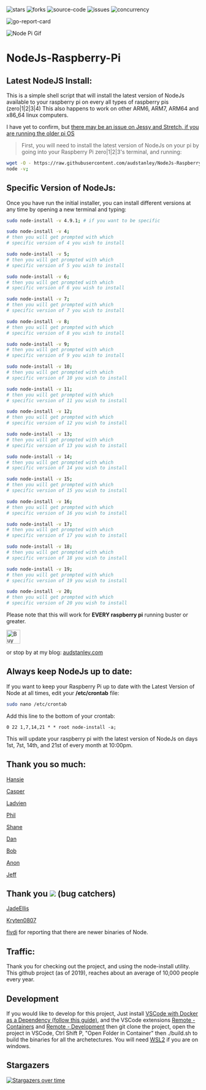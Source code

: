 ![stars](https://img.shields.io/github/stars/audstanley/NodeJs-Raspberry-Pi?style=for-the-badge)
![forks](https://img.shields.io/github/forks/audstanley/NodeJs-Raspberry-Pi?style=for-the-badge)
![source-code](https://img.shields.io/github/languages/code-size/audstanley/NodeJs-Raspberry-Pi?style=for-the-badge)
![issues](https://img.shields.io/github/issues/audstanley/NodeJs-Raspberry-Pi?style=for-the-badge)
![concurrency](https://img.shields.io/badge/Now%20with-concurrency-green?style=for-the-badge&logo=appveyor)

![go-report-card](https://goreportcard.com/badge/github.com/audstanley/NodeJs-Raspberry-Pi)

![Node Pi Gif](https://raw.githubusercontent.com/audstanley/NodeJs-Raspberry-Pi/master/node-pi-gif.gif)

# NodeJs-Raspberry-Pi

## Latest NodeJS Install:
This is a simple shell script that will install the latest version of NodeJs available to your raspberry pi on every all types of raspberry pis (zero|1|2|3|4) This also happens to work on other ARM6, ARM7, ARM64 and x86_64 linux computers.<p>  

I have yet to confirm, but [there may be an issue on Jessy and Stretch, if you are running the older pi OS](https://github.com/audstanley/NodeJs-Raspberry-Pi/issues/30)

>First, you will need to install the latest version of NodeJs on your pi by going into your Raspberry Pi zero|1|2|3's terminal, and running: <p>

```sh
wget -O - https://raw.githubusercontent.com/audstanley/NodeJs-Raspberry-Pi/master/Install-Node.sh | sudo bash;
node -v;
```
<p>

## Specific Version of NodeJs:
Once you have run the initial installer, you can install different versions at any time by opening a new terminal and typing:
```sh
sudo node-install -v 4.9.1; # if you want to be specific
```

```sh
sudo node-install -v 4;
# then you will get prompted with which 
# specific version of 4 you wish to install
```

```sh
sudo node-install -v 5;
# then you will get prompted with which 
# specific version of 5 you wish to install
```

```sh
sudo node-install -v 6;
# then you will get prompted with which 
# specific version of 6 you wish to install
```

```sh
sudo node-install -v 7;
# then you will get prompted with which 
# specific version of 7 you wish to install
```

```sh
sudo node-install -v 8;
# then you will get prompted with which 
# specific version of 8 you wish to install
```

```sh
sudo node-install -v 9;
# then you will get prompted with which 
# specific version of 9 you wish to install
```

```sh
sudo node-install -v 10;
# then you will get prompted with which 
# specific version of 10 you wish to install
```

```sh
sudo node-install -v 11;
# then you will get prompted with which 
# specific version of 11 you wish to install
```

```sh
sudo node-install -v 12;
# then you will get prompted with which 
# specific version of 12 you wish to install
```

```sh
sudo node-install -v 13;
# then you will get prompted with which 
# specific version of 13 you wish to install
```

```sh
sudo node-install -v 14;
# then you will get prompted with which 
# specific version of 14 you wish to install
```

```sh
sudo node-install -v 15;
# then you will get prompted with which 
# specific version of 15 you wish to install
```

```sh
sudo node-install -v 16;
# then you will get prompted with which 
# specific version of 16 you wish to install
```
  
```sh
sudo node-install -v 17;
# then you will get prompted with which 
# specific version of 17 you wish to install
```

```sh
sudo node-install -v 18;
# then you will get prompted with which 
# specific version of 18 you wish to install
```
  
```sh
sudo node-install -v 19;
# then you will get prompted with which 
# specific version of 19 you wish to install
```
  
```sh
sudo node-install -v 20;
# then you will get prompted with which 
# specific version of 20 you wish to install
```

Please note that this will work for **EVERY raspberry pi** running buster or greater.

<a href='https://ko-fi.com/A687KA8' target='_blank'><img height='36' style='border:0px;height:36px;' src='https://az743702.vo.msecnd.net/cdn/kofi4.png?v=f' border='0' alt='Buy Me a Coffee at ko-fi.com' /></a>

or stop by at my blog: [audstanley.com](http://www.audstanley.com)


## Always keep NodeJs up to date:

If you want to keep your Raspberry Pi up to date with the Latest Version of Node at all times, edit  your **/etc/crontab** file:

```bash
sudo nano /etc/crontab
```

Add this line to the bottom of your crontab:

```cron
0 22 1,7,14,21 * * root node-install -a;
```
This will update your raspberry pi with the latest version of NodeJs on days 1st, 7st, 14th, and 21st of every month at 10:00pm.

## Thank you so much:

[Hansie](https://Ko-fi.com/home/coffeeshop?txid=d40b4253-995a-4bd7-9eea-e56bf463ddbe&mode=public&img=ogsomeoneboughtme)

[Casper](https://Ko-fi.com/home/coffeeshop?txid=8504b181-2138-45e8-9a3a-66414828b024&mode=public&img=ogsomeoneboughtme)

[Ladvien](https://Ko-fi.com/home/coffeeshop?txid=025faeb3-d715-4d0c-8cf9-ce0f7bf4e1bf&mode=public&img=ogsomeoneboughtme)

[Phil](https://Ko-fi.com/home/coffeeshop?txid=ea3fc9e8-1e81-4198-a555-a595e3eeae76&mode=public&img=ogsomeoneboughtme)

[Shane](https://Ko-fi.com/home/coffeeshop?txid=c0356500-6d0d-452f-a93e-2974f8987e26&mode=public&img=ogsomeoneboughtme)

[Dan](https://Ko-fi.com/home/coffeeshop?txid=d486abde-c02d-454f-a602-025672a835c8&mode=public&img=ogsomeoneboughtme)

[Bob](https://Ko-fi.com/home/coffeeshop?txid=98c46da8-45bb-478d-b44e-df9257b87edb&mode=public&img=ogsomeoneboughtme)

[Anon](https://Ko-fi.com/home/coffeeshop?txid=e119b3ef-4171-4beb-a2dc-97d67bf09122&mode=public&img=ogsomeoneboughtme)

[Jeff](https://Ko-fi.com/home/coffeeshop?txid=62a200f6-2d06-4c47-bf27-a17cb0d786a6&mode=public&img=ogsomeoneboughtme)

## Thank you ![](https://cdn4.iconfinder.com/data/icons/bug-fix/512/qa-quality-assurance-bug-15-128.png) (bug catchers)

[JadeEllis](https://github.com/JadedBlueEyes)
  
[Kryten0807](https://github.com/Kryten0807)

[fivdi](https://github.com/fivdi) for reporting that there are newer binaries of Node.
  
## Traffic:

Thank you for checking out the project, and using the node-install utility.  This github project (as of 2019), reaches about an average of 10,000 people every year.


## Development

If you would like to develop for this project, Just install [VSCode with Docker as a Dependency (follow this guide)](https://code.visualstudio.com/docs/remote/containers), and the VSCode extensions [Remote - Containers](https://marketplace.visualstudio.com/items?itemName=ms-vscode-remote.remote-containers) and [Remote - Development](https://marketplace.visualstudio.com/items?itemName=ms-vscode-remote.vscode-remote-extensionpack) then git clone the project, open the project in VSCode, Ctrl Shift P, "Open Folder in Container" then ./build.sh to build the binaries for all the archetectures. You will need [WSL2](https://docs.docker.com/docker-for-windows/wsl/) if you are on windows.

## Stargazers

[![Stargazers over time](https://starchart.cc/audstanley/NodeJs-Raspberry-Pi.svg)](https://starchart.cc/audstanley/NodeJs-Raspberry-Pi)
